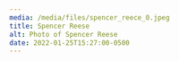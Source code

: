 ```yaml
---
media: /media/files/spencer_reece_0.jpeg
title: Spencer Reese
alt: Photo of Spencer Reese
date: 2022-01-25T15:27:00-0500
---
```

